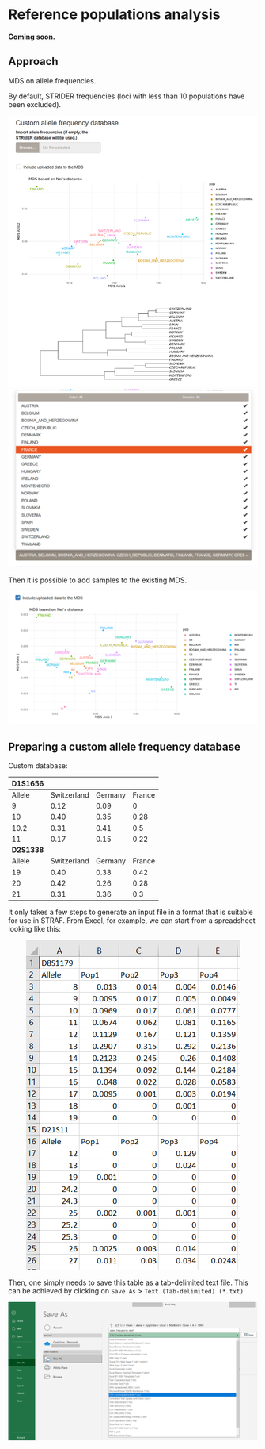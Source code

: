 # Reference populations analysis

__Coming soon.__

## Approach

MDS on allele frequencies.

By default, STRIDER frequencies (loci with less than 10 populations have been excluded).

<center><img src="img/capture_ref_pop_1.png" class="capture"></center>

<center><img src="img/capture_ref_pop_2.png" class="capture"></center>

Then it is possible to add samples to the existing MDS.

<center><img src="img/capture_ref_pop_3.png" class="capture"></center>



## Preparing a custom allele frequency database

Custom database:

| D1S1656 |            |         |        |
|--------|-------------|---------|--------|
| Allele | Switzerland | Germany | France |
| 9      | 0.12        | 0.09    | 0      |
| 10     | 0.40        | 0.35    | 0.28   |
| 10.2   | 0.31        | 0.41    | 0.5    |
| 11     | 0.17        | 0.15    | 0.22   |
| __D2S1338__ |        |         |        |
| Allele | Switzerland | Germany | France |
| 19     | 0.40        | 0.38    | 0.42   |
| 20     | 0.42        | 0.26    | 0.28   |
| 21     | 0.31        | 0.36    | 0.3    |


It only takes a few steps to generate an input file in a format that is suitable
for use in STRAF. From Excel, for example, we can start from a spreadsheet looking 
like this:

<center><img src="img/capture_ref_excel_1.png" class="capture_small"></center>

Then, one simply needs to save this table as a tab-delimited text file. This can be
achieved by clicking on `Save As` > `Text (Tab-delimited) (*.txt)`

<center><img src="img/capture_ref_excel_2.png" class="capture"/></center>

